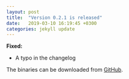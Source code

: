 ```yaml
---
layout: post
title:  "Version 0.2.1 is released"
date:   2019-03-10 16:19:45 +0300
categories: jekyll update
---
```

**Fixed:**

- A typo in the changelog

The binaries can be downloaded from [GitHub](https://github.com/vsvyatski/kmeldb-ui/releases/tag/v0.2.1).
